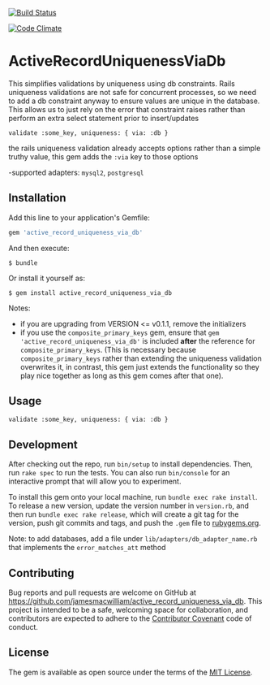 [![Build
Status](https://travis-ci.org/jamesmacwilliam/active_record_uniqueness_via_db.svg?branch=master)](https://travis-ci.org/jamesmacwilliam/active_record_uniqueness_via_db)

[![Code
Climate](https://codeclimate.com/github/jamesmacwilliam/active_record_uniqueness_via_db/badges/gpa.svg)](https://codeclimate.com/github/jamesmacwilliam/active_record_uniqueness_via_db)

# ActiveRecordUniquenessViaDb

This simplifies validations by uniqueness using db constraints.  Rails
uniqueness validations are not safe for concurrent processes, so we need
to add a db constraint anyway to ensure values are unique in the
database.  This allows us to just rely on the error that constraint
raises rather than perform an extra select statement prior to
insert/updates

```
validate :some_key, uniqueness: { via: :db }
```

the rails uniqueness validation already accepts options rather than a
simple truthy value, this gem adds the `:via` key to those options

-supported adapters: `mysql2`, `postgresql`

## Installation

Add this line to your application's Gemfile:

```ruby
gem 'active_record_uniqueness_via_db'
```

And then execute:

    $ bundle

Or install it yourself as:

    $ gem install active_record_uniqueness_via_db

Notes:
- if you are upgrading from VERSION <= v0.1.1, remove the
  initializers
- if you use the `composite_primary_keys` gem, ensure that
  `gem 'active_record_uniqueness_via_db'` is
  included **after** the reference for `composite_primary_keys`.  (This is
  necessary because `composite_primary_keys` rather than extending the
  uniqueness validation overwrites it, in contrast, this gem just extends
  the functionality so they play nice together as long as this gem comes
  after that one).

## Usage

```
validate :some_key, uniqueness: { via: :db }
```

## Development

After checking out the repo, run `bin/setup` to install dependencies. Then, run `rake spec` to run the tests. You can also run `bin/console` for an interactive prompt that will allow you to experiment.

To install this gem onto your local machine, run `bundle exec rake install`. To release a new version, update the version number in `version.rb`, and then run `bundle exec rake release`, which will create a git tag for the version, push git commits and tags, and push the `.gem` file to [rubygems.org](https://rubygems.org).

Note: to add databases, add a file under `lib/adapters/db_adapter_name.rb`
that implements the `error_matches_att` method
## Contributing

Bug reports and pull requests are welcome on GitHub at https://github.com/jamesmacwilliam/active_record_uniqueness_via_db. This project is intended to be a safe, welcoming space for collaboration, and contributors are expected to adhere to the [Contributor Covenant](contributor-covenant.org) code of conduct.


## License

The gem is available as open source under the terms of the [MIT License](http://opensource.org/licenses/MIT).


